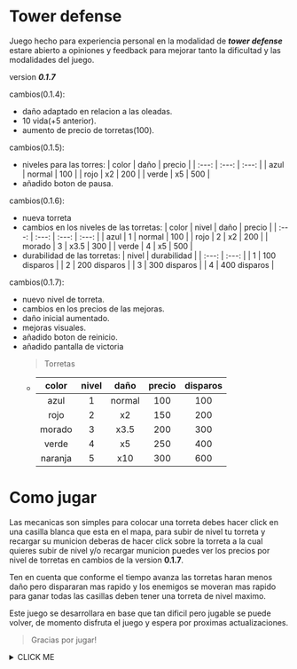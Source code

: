 # Tower defense

Juego hecho para experiencia personal en la modalidad de **_tower defense_**
estare abierto a opiniones y feedback para mejorar tanto la dificultad y las modalidades del juego.

version **_0.1.7_**

cambios(0.1.4):

- daño adaptado en relacion a las oleadas.
- 10 vida(+5 anterior).
- aumento de precio de torretas(100).

cambios(0.1.5):

- niveles para las torres:
  | color | daño | precio |
  | :---: | :---: | :---: |
  | azul | normal | 100 |
  | rojo | x2 | 200 |
  | verde | x5 | 500 |
- añadido boton de pausa.

cambios(0.1.6):

- nueva torreta
- cambios en los niveles de las torretas:
  | color | nivel | daño | precio |
  | :---: | :---: | :---: | :---: |
  | azul | 1 | normal | 100 |
  | rojo | 2 | x2 | 200 |
  | morado | 3 | x3.5 | 300 |
  | verde | 4 | x5 | 500 |
- durabilidad de las torretas:
  | nivel | durabilidad |
  | :---: | :---: |
  | 1 | 100 disparos |
  | 2 | 200 disparos |
  | 3 | 300 disparos |
  | 4 | 400 disparos |

cambios(0.1.7):

- nuevo nivel de torreta.
- cambios en los precios de las mejoras.
- daño inicial aumentado.
- mejoras visuales.
- añadido boton de reinicio.
- añadido pantalla de victoria
  > Torretas
  - |  color  | nivel |  daño  | precio | disparos |
    | :-----: | :---: | :----: | :----: | :------: |
    |  azul   |   1   | normal |  100   |   100    |
    |  rojo   |   2   |   x2   |  150   |   200    |
    | morado  |   3   |  x3.5  |  200   |   300    |
    |  verde  |   4   |   x5   |  250   |   400    |
    | naranja |   5   |  x10   |  300   |   600    |

# Como jugar

Las mecanicas son simples para colocar una torreta debes hacer click en una casilla blanca que esta en el mapa, para subir de nivel tu torreta y recargar su municion deberas de hacer click sobre la torreta a la cual quieres subir de nivel y/o recargar municion puedes ver los precios por nivel de torretas en cambios de la version **0.1.7**.

Ten en cuenta que conforme el tiempo avanza las torretas haran menos daño pero dispararan mas rapido y los enemigos se moveran mas rapido para ganar todas las casillas deben tener una torreta de nivel maximo.

Este juego se desarrollara en base que tan dificil pero jugable se puede volver, de momento disfruta el juego y espera por proximas actualizaciones.

> Gracias por jugar!
<details><summary>CLICK ME</summary>
<p>
  <a href="https://tower-defense-eros.netlify.app/">Jugar</a>
</p>
</details>
